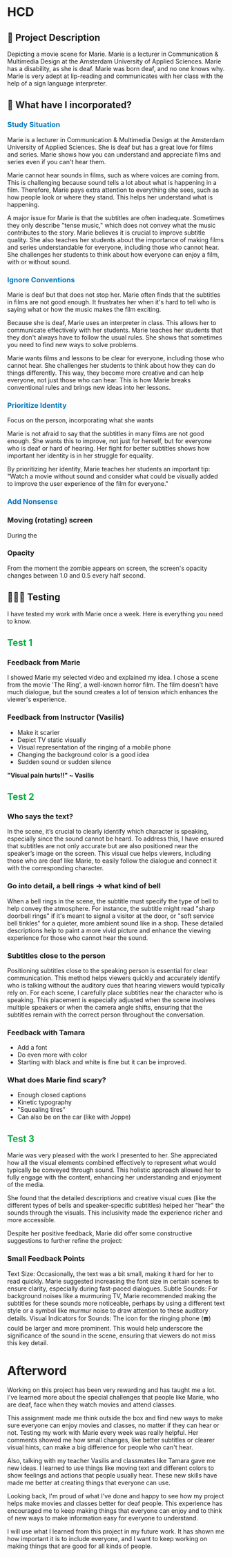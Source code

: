 # HCD

## 📝 Project Description

Depicting a movie scene for Marie. Marie is a lecturer in Communication & Multimedia Design at the Amsterdam University of Applied Sciences. Marie has a disability, as she is deaf. Marie was born deaf, and no one knows why. Marie is very adept at lip-reading and communicates with her class with the help of a sign language interpreter.

## 🤔 What have I incorporated?

### <span style="color:#0078bf"> Study Situation </span>

Marie is a lecturer in Communication & Multimedia Design at the Amsterdam University of Applied Sciences. She is deaf but has a great love for films and series. Marie shows how you can understand and appreciate films and series even if you can't hear them.

Marie cannot hear sounds in films, such as where voices are coming from. This is challenging because sound tells a lot about what is happening in a film. Therefore, Marie pays extra attention to everything she sees, such as how people look or where they stand. This helps her understand what is happening.

A major issue for Marie is that the subtitles are often inadequate. Sometimes they only describe "tense music," which does not convey what the music contributes to the story. Marie believes it is crucial to improve subtitle quality. She also teaches her students about the importance of making films and series understandable for everyone, including those who cannot hear. She challenges her students to think about how everyone can enjoy a film, with or without sound.

### <span style="color:#0078bf"> Ignore Conventions </span>

Marie is deaf but that does not stop her. Marie often finds that the subtitles in films are not good enough. It frustrates her when it's hard to tell who is saying what or how the music makes the film exciting.

Because she is deaf, Marie uses an interpreter in class. This allows her to communicate effectively with her students. Marie teaches her students that they don't always have to follow the usual rules. She shows that sometimes you need to find new ways to solve problems.

Marie wants films and lessons to be clear for everyone, including those who cannot hear. She challenges her students to think about how they can do things differently. This way, they become more creative and can help everyone, not just those who can hear. This is how Marie breaks conventional rules and brings new ideas into her lessons.

### <span style="color:#0078bf"> Prioritize Identity </span>

Focus on the person, incorporating what she wants

Marie is not afraid to say that the subtitles in many films are not good enough. She wants this to improve, not just for herself, but for everyone who is deaf or hard of hearing. Her fight for better subtitles shows how important her identity is in her struggle for equality.

By prioritizing her identity, Marie teaches her students an important tip: "Watch a movie without sound and consider what could be visually added to improve the user experience of the film for everyone."

### <span style="color:#0078bf"> Add Nonsense </span>

### Moving (rotating) screen

During the

### Opacity

From the moment the zombie appears on screen, the screen's opacity changes between 1.0 and 0.5 every half second.

## 🧑🏼‍💻 Testing

I have tested my work with Marie once a week. Here is everything you need to know.

## <span style="color:#00AF43"> Test 1 </span>

### Feedback from Marie

I showed Marie my selected video and explained my idea. I chose a scene from the movie 'The Ring', a well-known horror film. The film doesn't have much dialogue, but the sound creates a lot of tension which enhances the viewer's experience.

### Feedback from Instructor (Vasilis)

- Make it scarier
- Depict TV static visually
- Visual representation of the ringing of a mobile phone
- Changing the background color is a good idea
- Sudden sound or sudden silence

<b>"Visual pain hurts!!" ~ Vasilis </b>

## <span style="color:#00AF43"> Test 2 </span>

### Who says the text?

In the scene, it’s crucial to clearly identify which character is speaking, especially since the sound cannot be heard. To address this, I have ensured that subtitles are not only accurate but are also positioned near the speaker’s image on the screen. This visual cue helps viewers, including those who are deaf like Marie, to easily follow the dialogue and connect it with the corresponding character.

### Go into detail, a bell rings -> what kind of bell

When a bell rings in the scene, the subtitle must specify the type of bell to help convey the atmosphere. For instance, the subtitle might read "sharp doorbell rings" if it's meant to signal a visitor at the door, or "soft service bell tinkles" for a quieter, more ambient sound like in a shop. These detailed descriptions help to paint a more vivid picture and enhance the viewing experience for those who cannot hear the sound.

### Subtitles close to the person

Positioning subtitles close to the speaking person is essential for clear communication. This method helps viewers quickly and accurately identify who is talking without the auditory cues that hearing viewers would typically rely on. For each scene, I carefully place subtitles near the character who is speaking. This placement is especially adjusted when the scene involves multiple speakers or when the camera angle shifts, ensuring that the subtitles remain with the correct person throughout the conversation.

### Feedback with Tamara

- Add a font
- Do even more with color
- Starting with black and white is fine but it can be improved.

### What does Marie find scary?

- Enough closed captions
- Kinetic typography
- "Squealing tires"
- Can also be on the car (like with Joppe)

## <span style="color:#00AF43"> Test 3 </span>

Marie was very pleased with the work I presented to her. She appreciated how all the visual elements combined effectively to represent what would typically be conveyed through sound. This holistic approach allowed her to fully engage with the content, enhancing her understanding and enjoyment of the media.

She found that the detailed descriptions and creative visual cues (like the different types of bells and speaker-specific subtitles) helped her "hear" the sounds through the visuals. This inclusivity made the experience richer and more accessible.

Despite her positive feedback, Marie did offer some constructive suggestions to further refine the project:

### Small Feedback Points

Text Size: Occasionally, the text was a bit small, making it hard for her to read quickly. Marie suggested increasing the font size in certain scenes to ensure clarity, especially during fast-paced dialogues.
Subtle Sounds: For background noises like a murmuring TV, Marie recommended making the subtitles for these sounds more noticeable, perhaps by using a different text style or a symbol like murmur noise to draw attention to these auditory details.
Visual Indicators for Sounds: The icon for the ringing phone (☎️) could be larger and more prominent. This would help underscore the significance of the sound in the scene, ensuring that viewers do not miss this key detail.

# Afterword

Working on this project has been very rewarding and has taught me a lot. I've learned more about the special challenges that people like Marie, who are deaf, face when they watch movies and attend classes.

This assignment made me think outside the box and find new ways to make sure everyone can enjoy movies and classes, no matter if they can hear or not. Testing my work with Marie every week was really helpful. Her comments showed me how small changes, like better subtitles or clearer visual hints, can make a big difference for people who can't hear.

Also, talking with my teacher Vasilis and classmates like Tamara gave me new ideas. I learned to use things like moving text and different colors to show feelings and actions that people usually hear. These new skills have made me better at creating things that everyone can use.

Looking back, I'm proud of what I've done and happy to see how my project helps make movies and classes better for deaf people. This experience has encouraged me to keep making things that everyone can enjoy and to think of new ways to make information easy for everyone to understand.

I will use what I learned from this project in my future work. It has shown me how important it is to include everyone, and I want to keep working on making things that are good for all kinds of people.
